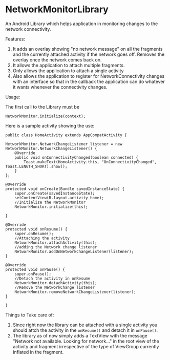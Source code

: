 # NetworkMonitorLibrary


An Android Library which helps application in monitoring changes to the network connectivity.

Features:

1. It adds an overlay showing "no network message" on all the fragments and the currently attached activity if the network goes off. Removes the overlay once the network comes back on.
2. It allows the application to attach multiple fragments.
3. Only allows the application to attach a single activity
4. Also allows the application to register for NetworkConnectivity changes with an interface so that in the callback the application can do whatever it wants whenever the connectivity changes.


Usage:

The first call to the Library must be 

`NetworkMonitor.initialize(context);`

Here is a sample activity showing the use:

    public class HomeActivity extends AppCompatActivity {

    NetworkMonitor.NetworkChangeListener listener = new NetworkMonitor.NetworkChangeListener() {
        @Override
        public void onConnectivityChanged(boolean connected) {
            Toast.makeText(HomeActivity.this, "OnConnectivityChanged", Toast.LENGTH_SHORT).show();
        }
    };

    @Override
    protected void onCreate(Bundle savedInstanceState) {
        super.onCreate(savedInstanceState);
        setContentView(R.layout.activity_home);
        //Initialize the NetworkMonitor
        NetworkMonitor.initialize(this);

    }

    @Override
    protected void onResume() {
        super.onResume();
        //Attaching the activity
        NetworkMonitor.attachActivity(this);
        //adding the Network change listener
        NetworkMonitor.addOnNetworkChangeListener(listener);
    }

    @Override
    protected void onPause() {
        super.onPause();
        //Detach the activity in onResume
        NetworkMonitor.detachActivity(this);
        //Remove the NetworkChange listener
        NetworkMonitor.removeNetworkChangeListener(listener);
    }

    }
    
Things to Take care of:
    
1. Since right now the library can be attached with a single activity you should attch the activity in the `onResume()` and detach it in `onPause()`.
2. The library as of now simply adds a TextView with the message "Network not available. Looking for network..." in the root view of the activity and fragment irrespective of the type of ViewGroup currently inflated in the fragment.

